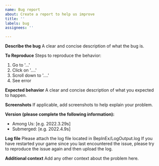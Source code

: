 ```yaml
---
name: Bug report
about: Create a report to help us improve
title: ''
labels: bug
assignees: ''

---
```


**Describe the bug**
A clear and concise description of what the bug is.

**To Reproduce**
Steps to reproduce the behavior:
1. Go to '...'
2. Click on '....'
3. Scroll down to '....'
4. See error

**Expected behavior**
A clear and concise description of what you expected to happen.

**Screenshots**
If applicable, add screenshots to help explain your problem.

**Version (please complete the following information):**
 - Among Us: [e.g. 2022.3.29s]
 - Submerged: [e.g. 2022.4.9s]

**Log file**
Please attach the log file located in BepInEx/LogOutput.log
If you have restarted your game since you last encountered the issue, please try to reproduce the issue again and then upload the log.

**Additional context**
Add any other context about the problem here.
